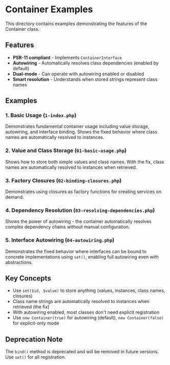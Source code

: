 # Container Examples

This directory contains examples demonstrating the features of the Container class.

## Features

- **PSR-11 compliant** - Implements `ContainerInterface`
- **Autowiring** - Automatically resolves class dependencies (enabled by default)
- **Dual-mode** - Can operate with autowiring enabled or disabled
- **Smart resolution** - Understands when stored strings represent class names

## Examples

### 1. Basic Usage (`1-index.php`)
Demonstrates fundamental container usage including value storage, autowiring, and interface binding. Shows the fixed behavior where class names are automatically resolved to instances.

### 2. Value and Class Storage (`01-basic-usage.php`)
Shows how to store both simple values and class names. With the fix, class names are automatically resolved to instances when retrieved.

### 3. Factory Closures (`02-binding-closures.php`)
Demonstrates using closures as factory functions for creating services on demand.

### 4. Dependency Resolution (`03-resolving-dependencies.php`)
Shows the power of autowiring - the container automatically resolves complex dependency chains without manual configuration.

### 5. Interface Autowiring (`04-autowiring.php`)
Demonstrates the fixed behavior where interfaces can be bound to concrete implementations using `set()`, enabling full autowiring even with abstractions.

## Key Concepts

- Use `set($id, $value)` to store anything (values, instances, class names, closures)
- Class name strings are automatically resolved to instances when retrieved (the fix)
- With autowiring enabled, most classes don't need explicit registration
- Use `new Container(true)` for autowiring (default), `new Container(false)` for explicit-only mode

## Deprecation Note

The `bind()` method is deprecated and will be removed in future versions. Use `set()` for all registration.
